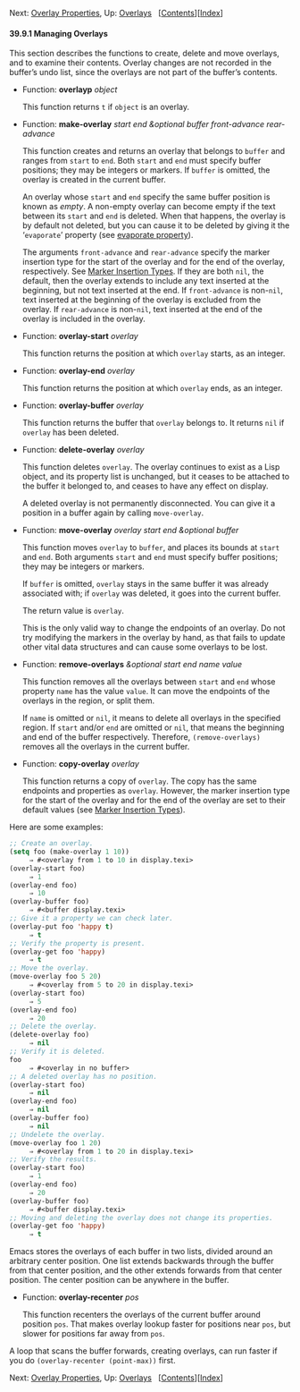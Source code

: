 

Next: [Overlay Properties](Overlay-Properties.html), Up: [Overlays](Overlays.html)   \[[Contents](index.html#SEC_Contents "Table of contents")]\[[Index](Index.html "Index")]

#### 39.9.1 Managing Overlays

This section describes the functions to create, delete and move overlays, and to examine their contents. Overlay changes are not recorded in the buffer’s undo list, since the overlays are not part of the buffer’s contents.

*   Function: **overlayp** *object*

    This function returns `t` if `object` is an overlay.

<!---->

*   Function: **make-overlay** *start end \&optional buffer front-advance rear-advance*

    This function creates and returns an overlay that belongs to `buffer` and ranges from `start` to `end`. Both `start` and `end` must specify buffer positions; they may be integers or markers. If `buffer` is omitted, the overlay is created in the current buffer.

    An overlay whose `start` and `end` specify the same buffer position is known as *empty*. A non-empty overlay can become empty if the text between its `start` and `end` is deleted. When that happens, the overlay is by default not deleted, but you can cause it to be deleted by giving it the ‘`evaporate`’ property (see [evaporate property](Overlay-Properties.html)).

    The arguments `front-advance` and `rear-advance` specify the marker insertion type for the start of the overlay and for the end of the overlay, respectively. See [Marker Insertion Types](Marker-Insertion-Types.html). If they are both `nil`, the default, then the overlay extends to include any text inserted at the beginning, but not text inserted at the end. If `front-advance` is non-`nil`, text inserted at the beginning of the overlay is excluded from the overlay. If `rear-advance` is non-`nil`, text inserted at the end of the overlay is included in the overlay.

<!---->

*   Function: **overlay-start** *overlay*

    This function returns the position at which `overlay` starts, as an integer.

<!---->

*   Function: **overlay-end** *overlay*

    This function returns the position at which `overlay` ends, as an integer.

<!---->

*   Function: **overlay-buffer** *overlay*

    This function returns the buffer that `overlay` belongs to. It returns `nil` if `overlay` has been deleted.

<!---->

*   Function: **delete-overlay** *overlay*

    This function deletes `overlay`. The overlay continues to exist as a Lisp object, and its property list is unchanged, but it ceases to be attached to the buffer it belonged to, and ceases to have any effect on display.

    A deleted overlay is not permanently disconnected. You can give it a position in a buffer again by calling `move-overlay`.

<!---->

*   Function: **move-overlay** *overlay start end \&optional buffer*

    This function moves `overlay` to `buffer`, and places its bounds at `start` and `end`. Both arguments `start` and `end` must specify buffer positions; they may be integers or markers.

    If `buffer` is omitted, `overlay` stays in the same buffer it was already associated with; if `overlay` was deleted, it goes into the current buffer.

    The return value is `overlay`.

    This is the only valid way to change the endpoints of an overlay. Do not try modifying the markers in the overlay by hand, as that fails to update other vital data structures and can cause some overlays to be lost.

<!---->

*   Function: **remove-overlays** *\&optional start end name value*

    This function removes all the overlays between `start` and `end` whose property `name` has the value `value`. It can move the endpoints of the overlays in the region, or split them.

    If `name` is omitted or `nil`, it means to delete all overlays in the specified region. If `start` and/or `end` are omitted or `nil`, that means the beginning and end of the buffer respectively. Therefore, `(remove-overlays)` removes all the overlays in the current buffer.

<!---->

*   Function: **copy-overlay** *overlay*

    This function returns a copy of `overlay`. The copy has the same endpoints and properties as `overlay`. However, the marker insertion type for the start of the overlay and for the end of the overlay are set to their default values (see [Marker Insertion Types](Marker-Insertion-Types.html)).

Here are some examples:

```lisp
;; Create an overlay.
(setq foo (make-overlay 1 10))
     ⇒ #<overlay from 1 to 10 in display.texi>
(overlay-start foo)
     ⇒ 1
(overlay-end foo)
     ⇒ 10
(overlay-buffer foo)
     ⇒ #<buffer display.texi>
;; Give it a property we can check later.
(overlay-put foo 'happy t)
     ⇒ t
;; Verify the property is present.
(overlay-get foo 'happy)
     ⇒ t
;; Move the overlay.
(move-overlay foo 5 20)
     ⇒ #<overlay from 5 to 20 in display.texi>
(overlay-start foo)
     ⇒ 5
(overlay-end foo)
     ⇒ 20
;; Delete the overlay.
(delete-overlay foo)
     ⇒ nil
;; Verify it is deleted.
foo
     ⇒ #<overlay in no buffer>
;; A deleted overlay has no position.
(overlay-start foo)
     ⇒ nil
(overlay-end foo)
     ⇒ nil
(overlay-buffer foo)
     ⇒ nil
;; Undelete the overlay.
(move-overlay foo 1 20)
     ⇒ #<overlay from 1 to 20 in display.texi>
;; Verify the results.
(overlay-start foo)
     ⇒ 1
(overlay-end foo)
     ⇒ 20
(overlay-buffer foo)
     ⇒ #<buffer display.texi>
;; Moving and deleting the overlay does not change its properties.
(overlay-get foo 'happy)
     ⇒ t
```

Emacs stores the overlays of each buffer in two lists, divided around an arbitrary center position. One list extends backwards through the buffer from that center position, and the other extends forwards from that center position. The center position can be anywhere in the buffer.

*   Function: **overlay-recenter** *pos*

    This function recenters the overlays of the current buffer around position `pos`. That makes overlay lookup faster for positions near `pos`, but slower for positions far away from `pos`.

A loop that scans the buffer forwards, creating overlays, can run faster if you do `(overlay-recenter (point-max))` first.

Next: [Overlay Properties](Overlay-Properties.html), Up: [Overlays](Overlays.html)   \[[Contents](index.html#SEC_Contents "Table of contents")]\[[Index](Index.html "Index")]

